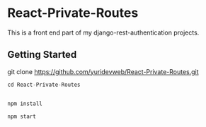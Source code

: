 # React-Private-Routes

This is a front end part of my django-rest-authentication projects.


## Getting Started 

git clone https://github.com/yuridevweb/React-Private-Routes.git


```js
cd React-Private-Routes
```

```js

npm install
```

```js
npm start
```
